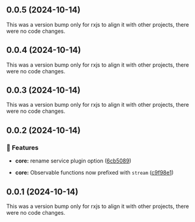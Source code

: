 ## 0.0.5 (2024-10-14)

This was a version bump only for rxjs to align it with other projects, there were no code changes.

## 0.0.4 (2024-10-14)

This was a version bump only for rxjs to align it with other projects, there were no code changes.

## 0.0.3 (2024-10-14)

This was a version bump only for rxjs to align it with other projects, there were no code changes.

## 0.0.2 (2024-10-14)


### 🚀 Features

- **core:** rename service plugin option ([6cb5089](https://github.com/benlesh/maybe-remote/commit/6cb5089))

- **core:** Observable functions now prefixed with `stream` ([c9f98e1](https://github.com/benlesh/maybe-remote/commit/c9f98e1))

## 0.0.1 (2024-10-14)

This was a version bump only for rxjs to align it with other projects, there were no code changes.